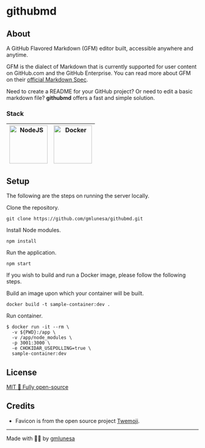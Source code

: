 # githubmd

## About

A GitHub Flavored Markdown (GFM) editor built, accessible anywhere and anytime.

GFM is the dialect of Markdown that is currently supported for user content on GitHub.com and the GitHub Enterprise. You can read more about GFM on their [official Markdown Spec](https://github.github.com/gfm/).

Need to create a README for your GitHub project? Or need to edit a basic markdown file? **githubmd** offers a fast and simple solution.

### Stack

| <img src="https://raw.githubusercontent.com/yurijserrano/Github-Profile-Readme-Logos/master/frameworks/react.svg" width="100" height="100" alt="NodeJS"> | <img src="https://raw.githubusercontent.com/yurijserrano/Github-Profile-Readme-Logos/master/cloud/docker.svg" width="100" height="100" alt="Docker"> |
| -------------------------------------------------------------------------------------------------------------------------------------------------------- | ---------------------------------------------------------------------------------------------------------------------------------------------------- |

## Setup

The following are the steps on running the server locally.

Clone the repository.

```
git clone https://github.com/gmlunesa/githubmd.git
```

Install Node modules.

```
npm install
```

Run the application.

```
npm start
```

If you wish to build and run a Docker image, please follow the following steps.

Build an image upon which your container will be built.

```
docker build -t sample-container:dev .
```

Run container.

```
$ docker run -it --rm \
  -v ${PWD}:/app \
  -v /app/node_modules \
  -p 3001:3000 \
  -e CHOKIDAR_USEPOLLING=true \
  sample-container:dev
```

## License

[MIT 🌱 Fully open-source](https://github.com/gmlunesa/githubmd/blob/main/LICENSE)

## Credits

- Favicon is from the open source project [Twemoji](https://twemoji.twitter.com/).

---

Made with 💫✨ by [gmlunesa](https://gmlunesa.com)
